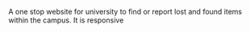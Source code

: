 A one stop website for university to find or report lost and found items within the campus.
It is responsive

